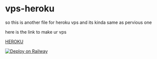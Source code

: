 # vps-heroku
so this is another file for heroku vps and its kinda same as pervious one

here is the link to make ur vps

[HEROKU](https://heroku.com/deploy)



[![Deploy on Railway](https://railway.app/button.svg)](https://railway.app/new/template/slftFS?referralCode=UF7LDt)
